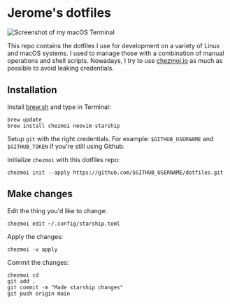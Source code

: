 # Jerome's dotfiles

![Screenshot of my macOS Terminal](https://github.com/user-attachments/assets/943d4563-7b28-411d-bf82-ea525ab1996b)

This repo contains the dotfiles I use for development on a variety of Linux and macOS systems.
I used to manage those with a combination of manual operations and shell scripts.
Nowadays, I try to use [chezmoi.io](https://www.chezmoi.io) as much as possible to avoid leaking credentials.

## Installation

Install [brew.sh](https://brew.sh/) and type in Terminal:

```
brew update
brew install chezmoi neovim starship
```

Setup `git` with the right credentials. For example: `$GITHUB_USERNAME` and `$GITHUB_TOKEN` if you're still using Github.

Initialize `chezmoi` with this dotfiles repo:

```
chezmoi init --apply https://github.com/$GITHUB_USERNAME/dotfiles.git
```

## Make changes

Edit the thing you'd like to change:

```
chezmoi edit ~/.config/starship.toml
```

Apply the changes:

```
chezmoi -v apply 
```

Commit the changes:

```
chezmoi cd
git add .
git commit -m "Made starship changes"
git push origin main
```
